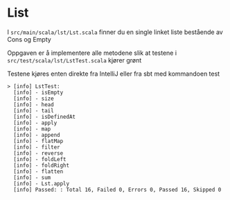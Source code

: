 List
=====

I `src/main/scala/lst/Lst.scala` finner du en single linket liste bestående av Cons og Empty

Oppgaven er å implementere alle metodene slik at testene i `src/test/scala/lst/LstTest.scala` kjører grønt

Testene kjøres enten direkte fra IntelliJ eller fra sbt med kommandoen test

    > [info] LstTest:
      [info] - isEmpty
      [info] - size
      [info] - head
      [info] - tail
      [info] - isDefinedAt
      [info] - apply
      [info] - map
      [info] - append
      [info] - flatMap
      [info] - filter
      [info] - reverse
      [info] - foldLeft
      [info] - foldRight
      [info] - flatten
      [info] - sum
      [info] - Lst.apply
      [info] Passed: : Total 16, Failed 0, Errors 0, Passed 16, Skipped 0